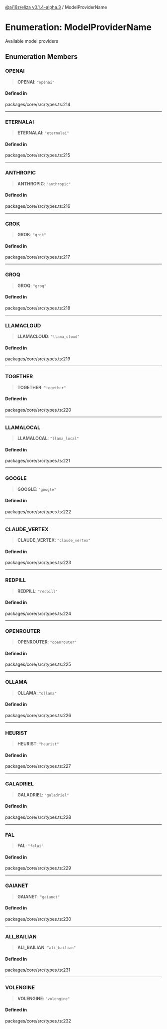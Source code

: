 [@ai16z/eliza v0.1.4-alpha.3](../index.md) / ModelProviderName

# Enumeration: ModelProviderName

Available model providers

## Enumeration Members

### OPENAI

> **OPENAI**: `"openai"`

#### Defined in

packages/core/src/types.ts:214

***

### ETERNALAI

> **ETERNALAI**: `"eternalai"`

#### Defined in

packages/core/src/types.ts:215

***

### ANTHROPIC

> **ANTHROPIC**: `"anthropic"`

#### Defined in

packages/core/src/types.ts:216

***

### GROK

> **GROK**: `"grok"`

#### Defined in

packages/core/src/types.ts:217

***

### GROQ

> **GROQ**: `"groq"`

#### Defined in

packages/core/src/types.ts:218

***

### LLAMACLOUD

> **LLAMACLOUD**: `"llama_cloud"`

#### Defined in

packages/core/src/types.ts:219

***

### TOGETHER

> **TOGETHER**: `"together"`

#### Defined in

packages/core/src/types.ts:220

***

### LLAMALOCAL

> **LLAMALOCAL**: `"llama_local"`

#### Defined in

packages/core/src/types.ts:221

***

### GOOGLE

> **GOOGLE**: `"google"`

#### Defined in

packages/core/src/types.ts:222

***

### CLAUDE\_VERTEX

> **CLAUDE\_VERTEX**: `"claude_vertex"`

#### Defined in

packages/core/src/types.ts:223

***

### REDPILL

> **REDPILL**: `"redpill"`

#### Defined in

packages/core/src/types.ts:224

***

### OPENROUTER

> **OPENROUTER**: `"openrouter"`

#### Defined in

packages/core/src/types.ts:225

***

### OLLAMA

> **OLLAMA**: `"ollama"`

#### Defined in

packages/core/src/types.ts:226

***

### HEURIST

> **HEURIST**: `"heurist"`

#### Defined in

packages/core/src/types.ts:227

***

### GALADRIEL

> **GALADRIEL**: `"galadriel"`

#### Defined in

packages/core/src/types.ts:228

***

### FAL

> **FAL**: `"falai"`

#### Defined in

packages/core/src/types.ts:229

***

### GAIANET

> **GAIANET**: `"gaianet"`

#### Defined in

packages/core/src/types.ts:230

***

### ALI\_BAILIAN

> **ALI\_BAILIAN**: `"ali_bailian"`

#### Defined in

packages/core/src/types.ts:231

***

### VOLENGINE

> **VOLENGINE**: `"volengine"`

#### Defined in

packages/core/src/types.ts:232
